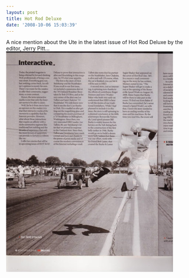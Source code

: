 ```yaml
---
layout: post
title: Hot Rod Deluxe
date: '2008-10-06 15:03:39'
---
```

A nice mention about the <span class="nfakPe">Ute</span> in the latest issue of Hot Rod Deluxe by the editor, Jerry Pitt...
<a href="/uploads/2008/10/hrd.jpg"><img class="alignnone size-medium wp-image-420" src="/uploads/2008/10/hrd-453x600.jpg" alt="" width="453" height="600" /></a>
